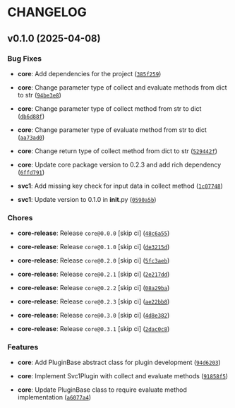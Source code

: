 # CHANGELOG


## v0.1.0 (2025-04-08)

### Bug Fixes

- **core**: Add dependencies for the project
  ([`385f259`](https://github.com/shawnoster/uvws/commit/385f259d8d5da747bc112b96d2847ef7e6351d7e))

- **core**: Change parameter type of collect and evaluate methods from dict to str
  ([`94be3e8`](https://github.com/shawnoster/uvws/commit/94be3e8a654521112d61b0f67ab10bc1d4a87943))

- **core**: Change parameter type of collect method from str to dict
  ([`db6d88f`](https://github.com/shawnoster/uvws/commit/db6d88f8cc4be0afc6ff2b98187173dd8c236537))

- **core**: Change parameter type of evaluate method from str to dict
  ([`aa73ad0`](https://github.com/shawnoster/uvws/commit/aa73ad0a8b93a0bfe8a7c8a72bc7e5d3e51ba659))

- **core**: Change return type of collect method from dict to str
  ([`529442f`](https://github.com/shawnoster/uvws/commit/529442f597575bd216316bf1f2c2cbe6239e8570))

- **core**: Update core package version to 0.2.3 and add rich dependency
  ([`6ffd791`](https://github.com/shawnoster/uvws/commit/6ffd7915280a3234f20f42357973a96475f07cc3))

- **svc1**: Add missing key check for input data in collect method
  ([`1c07748`](https://github.com/shawnoster/uvws/commit/1c07748d652271a2caefea088126c95019bb0bce))

- **svc1**: Update version to 0.1.0 in __init__.py
  ([`0590a5b`](https://github.com/shawnoster/uvws/commit/0590a5b79d5e6ab7e71375c9844274029b87ea0b))

### Chores

- **core-release**: Release `core@0.0.0` [skip ci]
  ([`48c6a55`](https://github.com/shawnoster/uvws/commit/48c6a55f429ac50f101ea34264024e656ddf3867))

- **core-release**: Release `core@0.1.0` [skip ci]
  ([`de3215d`](https://github.com/shawnoster/uvws/commit/de3215d78f3ff31f308234c5b5b1f036dd62f27b))

- **core-release**: Release `core@0.2.0` [skip ci]
  ([`5fc3aeb`](https://github.com/shawnoster/uvws/commit/5fc3aeb663651c396ba5e4c1edcf39eeb53f54a7))

- **core-release**: Release `core@0.2.1` [skip ci]
  ([`2e217dd`](https://github.com/shawnoster/uvws/commit/2e217dd8b3e54b18cbefd0846a960f3740f0c323))

- **core-release**: Release `core@0.2.2` [skip ci]
  ([`08a29ba`](https://github.com/shawnoster/uvws/commit/08a29bae6732b8e11ef6730ce7047d87aba866f5))

- **core-release**: Release `core@0.2.3` [skip ci]
  ([`ae22bb8`](https://github.com/shawnoster/uvws/commit/ae22bb873b81d36f0b15de58ac149943ecdba1f1))

- **core-release**: Release `core@0.3.0` [skip ci]
  ([`4d8e382`](https://github.com/shawnoster/uvws/commit/4d8e382132e003c28546e0f341a042dade60d04f))

- **core-release**: Release `core@0.3.1` [skip ci]
  ([`2dac0c8`](https://github.com/shawnoster/uvws/commit/2dac0c80796a2a46b92c736219dd28354b1db759))

### Features

- **core**: Add PluginBase abstract class for plugin development
  ([`94d6203`](https://github.com/shawnoster/uvws/commit/94d6203af51f84b6ffaa414692cba7d8ede3b3f6))

- **core**: Implement Svc1Plugin with collect and evaluate methods
  ([`91858f5`](https://github.com/shawnoster/uvws/commit/91858f5d949c750e0371edba8fa6439c3a7639a0))

- **core**: Update PluginBase class to require evaluate method implementation
  ([`a6077a4`](https://github.com/shawnoster/uvws/commit/a6077a47bbfd9587b700a4ca1da2c99d0e79862a))
